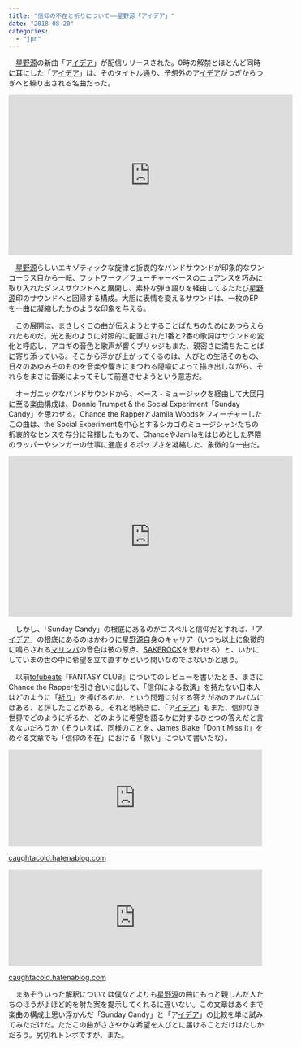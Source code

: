 ```yaml
---
title: "信仰の不在と祈りについて――星野源「アイデア」"
date: "2018-08-20"
categories: 
  - "jpn"
---
```


　[星野源](http://d.hatena.ne.jp/keyword/%C0%B1%CC%EE%B8%BB)の新曲「ア[イデア](http://d.hatena.ne.jp/keyword/%A5%A4%A5%C7%A5%A2)」が配信リリースされた。0時の解禁とほとんど同時に耳にした「ア[イデア](http://d.hatena.ne.jp/keyword/%A5%A4%A5%C7%A5%A2)」は、そのタイトル通り、予想外のア[イデア](http://d.hatena.ne.jp/keyword/%A5%A4%A5%C7%A5%A2)がつぎからつぎへと繰り出される名曲だった。

<iframe width="560" height="315" src="https://www.youtube.com/embed/RlUb2F-zLxw" frameborder="0" allow="autoplay; encrypted-media" allowfullscreen></iframe>

　[星野源](http://d.hatena.ne.jp/keyword/%C0%B1%CC%EE%B8%BB)らしいエキゾティックな旋律と折衷的なバンドサウンドが印象的なワンコーラス目から一転、フットワーク／フューチャーベースのニュアンスを巧みに取り入れたダンスサウンドへと展開し、素朴な弾き語りを経由してふたたび[星野源](http://d.hatena.ne.jp/keyword/%C0%B1%CC%EE%B8%BB)印のサウンドへと回帰する構成。大胆に表情を変えるサウンドは、一枚のEPを一曲に凝縮したかのような印象を与える。

　この展開は、まさしくこの曲が伝えようとすることばたちのためにあつらえられたものだ。光と影のように対照的に配置された1番と2番の歌詞はサウンドの変化と呼応し、アコギの音色と歌声が響くブリッジもまた、親密さに満ちたことばに寄り添っている。そこから浮かび上がってくるのは、人びとの生活そのもの、日々のあゆみそのものを音楽や響きにまつわる隠喩によって描き出しながら、それらをまさに音楽によってそして前進させようという意志だ。

　オーガニックなバンドサウンドから、ベース・ミュージックを経由して大団円に至る楽曲構成は、Donnie Trumpet & the Social Experiment「Sunday Candy」を思わせる。Chance the RapperとJamila Woodsをフィーチャーしたこの曲は、the Social Experimentを中心とするシカゴのミュージシャンたちの折衷的なセンスを存分に発揮したもので、ChanceやJamilaをはじめとした界隈のラッパーやシンガーの仕事に通底するポップさを凝縮した、象徴的な一曲だ。

<iframe width="560" height="315" src="https://www.youtube.com/embed/i4ooH8frBWg" frameborder="0" allow="autoplay; encrypted-media" allowfullscreen></iframe>

　しかし、「Sunday Candy」の根底にあるのがゴスペルと信仰だとすれば、「ア[イデア](http://d.hatena.ne.jp/keyword/%A5%A4%A5%C7%A5%A2)」の根底にあるのはかわりに[星野源](http://d.hatena.ne.jp/keyword/%C0%B1%CC%EE%B8%BB)自身のキャリア（いつも以上に象徴的に鳴らされる[マリンバ](http://d.hatena.ne.jp/keyword/%A5%DE%A5%EA%A5%F3%A5%D0)の音色は彼の原点、[SAKEROCK](http://d.hatena.ne.jp/keyword/SAKEROCK)を思わせる）と、いかにしていまの世の中に希望を立て直すかという問いなのではないかと思う。

　以前[tofubeats](http://d.hatena.ne.jp/keyword/tofubeats)『FANTASY CLUB』についてのレビューを書いたとき、まさにChance the Rapperを引き合いに出して、「信仰による救済」を持たない日本人はどのように「[祈り](http://d.hatena.ne.jp/keyword/%B5%A7%A4%EA)」を捧げるのか、という問題に対する答えがあのアルバムにはある、と評したことがある。それと地続きに、「ア[イデア](http://d.hatena.ne.jp/keyword/%A5%A4%A5%C7%A5%A2)」もまた、信仰なき世界でどのように祈るか、どのように希望を語るかに対するひとつの答えだと言えないだろうか（そういえば、同様のことを、James Blake「Don't Miss It」をめぐる文章でも「信仰の不在」における「救い」について書いたな）。

<iframe src="https://hatenablog-parts.com/embed?url=http%3A%2F%2Fcaughtacold.hatenablog.com%2Fentry%2F2017%2F05%2F24%2F121404" title="青春を脱ぎ捨てて、イノセンスから遠く離れて――tofubeats《FANTASY CLUB》をめぐって（A面） - ただの風邪。" class="embed-card embed-blogcard" scrolling="no" frameborder="0" style="display: block; width: 100%; height: 190px; max-width: 500px; margin: 10px 0px;"></iframe>

[caughtacold.hatenablog.com](http://caughtacold.hatenablog.com/entry/2017/05/24/121404)

<iframe src="https://hatenablog-parts.com/embed?url=http%3A%2F%2Fcaughtacold.hatenablog.com%2Fentry%2F2018%2F06%2F11%2F115304" title="世界を背負わないこと――James Blake - Don't Miss It - ただの風邪。" class="embed-card embed-blogcard" scrolling="no" frameborder="0" style="display: block; width: 100%; height: 190px; max-width: 500px; margin: 10px 0px;"></iframe>

[caughtacold.hatenablog.com](http://caughtacold.hatenablog.com/entry/2018/06/11/115304)

　まあそういった解釈については僕などよりも[星野源](http://d.hatena.ne.jp/keyword/%C0%B1%CC%EE%B8%BB)の曲にもっと親しんだ人たちのほうがよほど的を射た案を提示してくれるに違いない。この文章はあくまで楽曲の構成上思い浮かんだ「Sunday Candy」と「ア[イデア](http://d.hatena.ne.jp/keyword/%A5%A4%A5%C7%A5%A2)」の比較を単に試みてみただけだ。ただこの曲がささやかな希望を人びとに届けることだけはたしかだろう。尻切れトンボですが、また。
